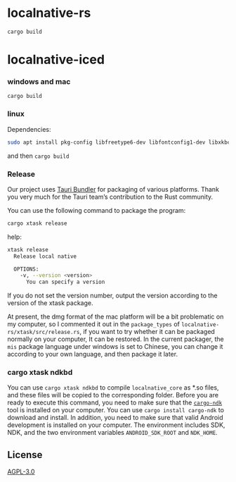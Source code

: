 # localnative-rs

`cargo build`

# localnative-iced

### windows and mac

`cargo build`

### linux

Dependencies:
```bash
sudo apt install pkg-config libfreetype6-dev libfontconfig1-dev libxkbcommon-dev
```
and then `cargo build`

### Release
Our project uses [Tauri Bundler](https://github.com/tauri-apps/tauri/tree/dev/tooling/bundler) for packaging of various platforms. Thank you very much for the Tauri team’s contribution to the Rust community.

You can use the following command to package the program:
```bash
cargo xtask release
```

help:
```bash
xtask release
  Release local native

  OPTIONS:
    -v, --version <version>
      You can specify a version
```

If you do not set the version number, output the version according to the version of the xtask package.

At present, the dmg format of the mac platform will be a bit problematic on my computer, so I commented it out in the `package_types` of `localnative-rs/xtask/src/release.rs`, if you want to try whether it can be packaged normally on your computer, It can be restored. In the current packager, the `mis` package language under windows is set to Chinese, you can change it according to your own language, and then package it later.
### cargo xtask ndkbd

You can use `cargo xtask ndkbd` to compile `localnative_core` as *.so files, and these files will be copied to the corresponding folder. Before you are ready to execute this command, you need to make sure that the [`cargo-ndk`](https://lib.rs/crates/cargo-ndk) tool is installed on your computer. You can use `cargo install cargo-ndk` to download and install. In addition, you need to make sure that valid Android development is installed on your computer. The environment includes SDK, NDK, and the two environment variables `ANDROID_SDK_ROOT` and `NDK_HOME`. 

## License
[AGPL-3.0](https://www.gnu.org/licenses/agpl-3.0.en.html)
